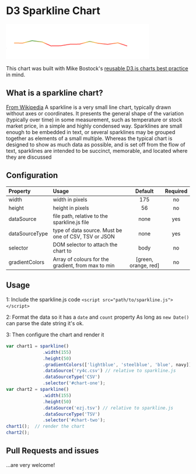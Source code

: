 # D3 Sparkline Chart

![Reusable D3.js Sparkline chart](https://raw.githubusercontent.com/DKirwan/reusable-d3-sparkline/develop/thumbnail.png)

This chart was built with Mike Bostock's [reusable D3.js charts best practice](http://bost.ocks.org/mike/chart/) in mind.

## What is a sparkline chart?

[From Wikipedia](https://en.wikipedia.org/wiki/Sparkline) A sparkline is a very small line chart, typically drawn without axes or coordinates. It presents the general shape of the variation (typically over time) in some measurement, such as temperature or stock market price, in a simple and highly condensed way. Sparklines are small enough to be embedded in text, or several sparklines may be grouped together as elements of a small multiple. Whereas the typical chart is designed to show as much data as possible, and is set off from the flow of text, sparklines are intended to be succinct, memorable, and located where they are discussed

## Configuration

|Property        | Usage           | Default  | Required |
|:------------- |:-------------|:-----:|:-----:|
| width      | width in pixels | 175 | no |
| height      | height in pixels |   56 | no |
| dataSource | file path, relative to the sparkline.js file | none | yes |
| dataSourceType | type of data source. Must be one of CSV, TSV or JSON | none | yes |
| selector | DOM selector to attach the chart to | body | no |
| gradientColors | Array of colours for the gradient, from max to min | [green, orange, red] | no |

## Usage

1: Include the sparkline.js code
`<script src="path/to/sparkline.js"></script>`

2: Format the data so it has a `date` and `count` property
As long as `new Date()` can parse the date string it's ok.

3: Then configure the chart and render it
```javascript
var chart1 = sparkline()
              .width(155)
              .height(50)
              .gradientColors(['lightblue', 'steelblue', 'blue', navy]) // top -> bottom
              .dataSource('ry4c.csv') // relative to sparkline.js
              .dataSourceType('CSV')
              .selector('#chart-one');
var chart2 = sparkline()
              .width(155)
              .height(50)
              .dataSource('ezj.tsv') // relative to sparkline.js
              .dataSourceType('TSV')
              .selector('#chart-two');
chart1();  // render the chart
chart2();
```

## Pull Requests and issues

...are very welcome!
